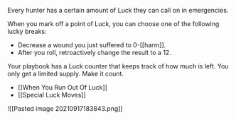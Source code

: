 Every hunter has a certain amount of Luck they can call on in emergencies.

When you mark off a point of Luck, you can choose one of the following lucky breaks:

- Decrease a wound you just suffered to 0-[[harm]].
- After you roll, retroactively change the result to a 12.

Your playbook has a Luck counter that keeps track of how much is left. You only get a limited supply. Make it count.

- [[When You Run Out Of Luck]]
- [[Special Luck Moves]]

![[Pasted image 20210917183843.png]]